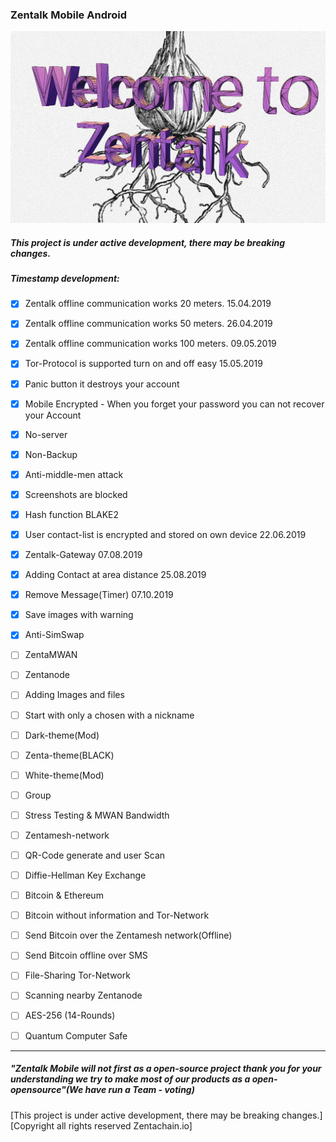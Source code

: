 ### Zentalk Mobile Android
![onion_zentalk_cyber](images/Welcome%20Zentalk.png)
##### This project is under active development, there may be breaking changes.

##### Timestamp development:

- [x] Zentalk offline communication works 20 meters. 15.04.2019

- [x] Zentalk offline communication works 50 meters. 26.04.2019

- [x] Zentalk offline communication works 100 meters. 09.05.2019

- [x] Tor-Protocol is supported turn on and off easy 15.05.2019

- [x] Panic button it destroys your account

- [x] Mobile Encrypted - When you forget your password you can not recover your Account

- [x] No-server

- [x] Non-Backup

- [x] Anti-middle-men attack

- [x] Screenshots are blocked

- [x] Hash function BLAKE2

- [x] User contact-list is encrypted and stored on own device 22.06.2019

- [x] Zentalk-Gateway 07.08.2019

- [x] Adding Contact at area distance 25.08.2019

- [x] Remove Message(Timer) 07.10.2019

- [x] Save images with warning

- [x] Anti-SimSwap

- [ ] ZentaMWAN 

- [ ] Zentanode

- [ ] Adding Images and files

- [ ] Start with only a chosen with a nickname

- [ ] Dark-theme(Mod)

- [ ] Zenta-theme(BLACK)

- [ ] White-theme(Mod)

- [ ] Group

- [ ] Stress Testing & MWAN Bandwidth

- [ ] Zentamesh-network

- [ ] QR-Code generate and user Scan

- [ ] Diffie-Hellman Key Exchange

- [ ] Bitcoin & Ethereum

- [ ] Bitcoin without information and Tor-Network

- [ ] Send Bitcoin over the Zentamesh network(Offline)

- [ ] Send Bitcoin offline over SMS

- [ ] File-Sharing Tor-Network

- [ ] Scanning nearby Zentanode

- [ ] AES-256 (14-Rounds)

- [ ] Quantum Computer Safe



-------------

##### *"Zentalk Mobile will not first as a open-source project thank you for your understanding we try to make most of our products as a* *open-opensource"(We have run a Team - voting)*

[This project is under active development, there may be breaking changes.]
[Copyright all rights reserved Zentachain.io]
